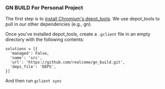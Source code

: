 ### GN BUILD For Personal Project

The first step is to [install Chromium's depot_tools](http://www.chromium.org/developers/how-tos/install-depot-tools). We use depot_tools to pull in our other dependencies (e.g., gn).

Once you've installed depot_tools, create a ```.gclient``` file in an empty directory with the following contents:

```
solutions = [{
  'managed': False,
  'name': 'src',
  'url': 'https://github.com/realcome/gn_build.git',
  'deps_file': 'DEPS',
}]
```
And then run ```gclient sync```

